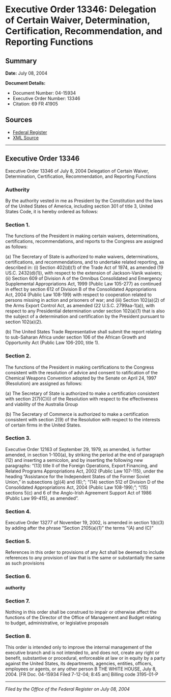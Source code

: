 # Executive Order 13346: Delegation of Certain Waiver, Determination, Certification, Recommendation, and Reporting Functions

## Summary

**Date:** July 08, 2004

**Document Details:**
- Document Number: 04-15934
- Executive Order Number: 13346
- Citation: 69 FR 41905

## Sources
- [Federal Register](https://www.federalregister.gov/documents/2004/07/13/04-15934/delegation-of-certain-waiver-determination-certification-recommendation-and-reporting-functions)
- [XML Source](https://www.federalregister.gov/documents/full_text/xml/2004/07/13/04-15934.xml)

---

## Executive Order 13346

Executive Order 13346 of July 8, 2004
Delegation of Certain Waiver, Determination, Certification, Recommendation, and Reporting Functions
### Authority

By the authority vested in me as President by the Constitution and the laws of the United States of America, including section 301 of title 3, United States Code, it is hereby ordered as follows:
### Section 1.

The functions of the President in making certain waivers, determinations, certifications, recommendations, and reports to the Congress are assigned as follows:

(a) The Secretary of State is authorized to make waivers, determinations, certifications, and recommendations, and to undertake related reporting, as described in:
    (i) Section 402(d)(1) of the Trade Act of 1974, as amended (19 US.C. 2432(d)(1)), with respect to the extension of Jackson-Vanik waivers;
    (ii) Section 609 of Division A of the Omnibus Consolidated and Emergency Supplemental Appropriations Act, 1999 (Public Law 105-277) as continued in effect by section 612 of Division B of the Consolidated Appropriations Act, 2004 (Public Law 108-199) with respect to cooperation related to persons missing in action and prisoners of war; and
    (iii) Section 102(a)(2) of the Arms Export Control Act, as amended (22 U.S.C. 2799aa-1(a)), with respect to any Presidential determination under section 102(a)(1) that is also the subject of a determination and certification by the President pursuant to section 102(a)(2).

(b) The United States Trade Representative shall submit the report relating to sub-Saharan Africa under section 106 of the African Growth and Opportunity Act (Public Law 106-200, title 1).
### Section 2.

The functions of the President in making certifications to the Congress consistent with the resolution of advice and consent to ratification of the Chemical Weapons Convention adopted by the Senate on April 24, 1997 (Resolution) are assigned as follows:

(a) The Secretary of State is authorized to make a certification consistent with section 2(7)(C)(i) of the Resolution with respect to the effectiveness and viability of the Australia Group

(b) The Secretary of Commerce is authorized to make a certification consistent with section 2(9) of the Resolution with respect to the interests of certain firms in the United States.
### Section 3.

Executive Order 12163 of September 29, 1979, as amended, is further amended, in section 1-100(a), by striking the period at the end of paragraph (12) and inserting a semicolon, and by inserting the following new paragraphs:
“(13) title II of the Foreign Operations, Export Financing, and Related Programs Appropriations Act, 2002 (Public Law 107-115), under the heading “Assistance for the Independent States of the Former Soviet Union,” in subsections (g)(4) and (6);”;
“(14) section 512 of Division D of the Consolidated Appropriations Act, 2004 (Public Law 108-199);”;
“(15) sections 5(c) and 6 of the Anglo-Irish Agreement Support Act of 1986 (Public Law 99-415), as amended”.
### Section 4.

Executive Order 13277 of November 19, 2002, is amended in section 1(b)(3) by adding after the phrase “Section 2105(a)(1)” the terms “(A) and (C)”
### Section 5.

References in this order to provisions of any Act shall be deemed to include references to any provision of law that is the same or substantially the same as such provisions
### Section 6.

**authority**

### Section 7.

Nothing in this order shall be construed to impair or otherwise affect the functions of the Director of the Office of Management and Budget relating to budget, administrative, or legislative proposals
### Section 8.

This order is intended only to improve the internal management of the executive branch and is not intended to, and does not, create any right or benefit, substantive or procedural, enforceable at law or in equity by a party against the United States, its departments, agencies, entities, officers, employees or agents, or any other person
B
THE WHITE HOUSE,
July 8, 2004.
[FR Doc. 04-15934
Filed 7-12-04; 8:45 am]
Billing code 3195-01-P

---

*Filed by the Office of the Federal Register on July 08, 2004*
